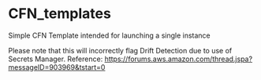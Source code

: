 # CFN_templates
Simple CFN Template intended for launching a single instance

Please note that this will incorrectly flag Drift Detection due to use of Secrets Manager.
Reference:
https://forums.aws.amazon.com/thread.jspa?messageID=903969&tstart=0

